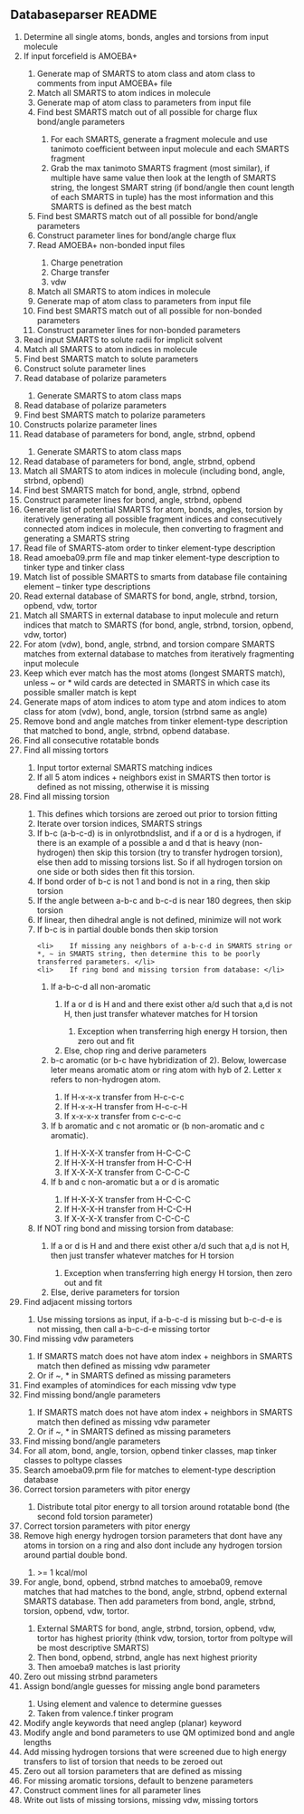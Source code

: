 ## Databaseparser README
<ol>
<li>	Determine all single atoms, bonds, angles and torsions from input molecule </li>
<li>	If input forcefield is AMOEBA+ </li>
<ol>
    <li>	Generate map of SMARTS to atom class and atom class to comments from input AMOEBA+ file </li>
    <li>	Match all SMARTS to atom indices in molecule </li>
    <li>	Generate map of atom class to parameters from input file </li>
    <li>	Find best SMARTS match out of all possible for charge flux bond/angle parameters </li>
<ol>
        <li>	For each SMARTS, generate a fragment molecule and use tanimoto coefficient between input molecule and each SMARTS fragment </li>
        <li>	Grab the max tanimoto SMARTS fragment (most similar), if multiple have same value then look at the length of SMARTS string, the longest SMART string (if bond/angle then count length of each SMARTS in tuple) has the most information and this SMARTS is defined as the best match </li>
</ol>
    <li>	Find best SMARTS match out of all possible for bond/angle parameters </li>
    <li>	Construct parameter lines for bond/angle charge flux </li>
    <li>	Read AMOEBA+ non-bonded input files </li>
<ol>
        <li>	Charge penetration </li>
        <li>	Charge transfer </li>
        <li>	vdw </li>
</ol>
    <li>	Match all SMARTS to atom indices in molecule </li>
    <li>	Generate map of atom class to parameters from input file </li>
    <li>	Find best SMARTS match out of all possible for non-bonded parameters </li>
    <li>	Construct parameter lines for non-bonded parameters </li>
</ol>
<li>	Read input SMARTS to solute radii for implicit solvent </li>
<li>	Match all SMARTS to atom indices in molecule </li>
<li>	Find best SMARTS match to solute parameters </li>
<li>	Construct solute parameter lines </li>
<li>	Read database of polarize parameters </li>
<ol>
    <li>	Generate SMARTS to atom class maps </li>
</ol>
<li>	Read database of polarize parameters </li>
<li>	Find best SMARTS match to polarize parameters </li>
<li>	Constructs polarize parameter lines </li>
<li>	Read database of parameters for bond, angle, strbnd, opbend </li>
<ol>
    <li>	Generate SMARTS to atom class maps </li>
</ol>
<li>	Read database of parameters for bond, angle, strbnd, opbend </li>
<li>	Match all SMARTS to atom indices in molecule (including bond, angle, strbnd, opbend) </li>
<li>	Find best SMARTS match for bond, angle, strbnd, opbend </li>
<li>	Construct parameter lines for bond, angle, strbnd, opbend </li>
<li>	Generate list of potential SMARTS for atom, bonds, angles, torsion by iteratively generating all possible fragment indices and consecutively connected atom indices in molecule, then converting to fragment and generating a SMARTS string </li>
<li>	Read file of SMARTS-atom order to tinker element-type description </li>
<li>	Read amoeba09.prm file and map tinker element-type description to tinker type and tinker class </li>
<li>	Match list of possible SMARTS to smarts from database file containing element – tinker type descriptions </li>
<li>	Read external database of SMARTS for bond, angle, strbnd, torsion, opbend, vdw, tortor </li>
<li>	Match all SMARTS in external database to input molecule and return indices that match to SMARTS (for bond, angle, strbnd, torsion, opbend, vdw, tortor) </li>
<li>	For atom (vdw), bond, angle, strbnd, and torsion compare SMARTS matches from external database to matches from iteratively fragmenting input molecule </li>
    <li>	Keep which ever match has the most atoms (longest SMARTS match), unless ~ or * wild cards are detected in SMARTS in which case its possible smaller match is kept </li>
<li>	Generate maps of atom indices to atom type and atom indices to atom class for atom (vdw), bond, angle, torsion (strbnd same as angle) </li>
<li>	 Remove bond and angle matches from tinker element-type description that matched to bond, angle, strbnd, opbend database. </li>
<li>	Find all consecutive rotatable bonds </li>
<li>	Find all missing tortors </li>
<ol>
    <li>	Input tortor external SMARTS matching indices </li>
    <li>	If all 5 atom indices + neighbors exist in SMARTS then tortor is defined as not missing, otherwise it is missing </li>
</ol>
<li>	Find all missing torsion </li>
<ol>
    <li>	This defines which torsions are zeroed out prior to torsion fitting </li>
    <li>	Iterate over torsion indices, SMARTS strings </li>
    <li>	If b-c (a-b-c-d) is in onlyrotbndslist, and if a or d is a hydrogen, if there is an example of a possible a and d that is heavy (non-hydrogen) then skip this torsion (try to transfer hydrogen torsion), else then add to missing torsions list. So if all hydrogen torsion on one side or both sides then fit this torsion. </li>
    <li>	If bond order of b-c is not 1 and bond is not in a ring, then skip torsion </li>
    <li>	If the angle between a-b-c and b-c-d is near 180 degrees, then skip torsion </li>
    <li>	If linear, then dihedral angle is not defined, minimize will not work </li>
    <li>	If b-c is in partial double bonds then skip torsion </li>

    <li>	If missing any neighbors of a-b-c-d in SMARTS string or *, ~ in SMARTS string, then determine this to be poorly transferred parameters. </li>
    <li>	If ring bond and missing torsion from database: </li>
<ol>
             <li> If a-b-c-d all non-aromatic  </li>
<ol>
                  <li> If a or d is H and and there exist other a/d such that a,d is not H, then just transfer whatever matches for H torsion </li>
<ol>
                          <li> Exception when transferring high energy H torsion, then zero out and fit  </li>

</ol>
                  <li> Else, chop ring and derive parameters  </li>

</ol>
             <li> b-c aromatic (or b-c have hybridization of 2). Below, lowercase leter means aromatic atom or ring atom with hyb of 2. Letter x refers to non-hydrogen atom.  </li>
<ol>
                    <li> If H-x-x-x transfer from H-c-c-c  </li>
                    <li> If H-x-x-H transfer from H-c-c-H  </li>
                    <li> If x-x-x-x transfer from c-c-c-c  </li>


</ol>
             <li> If b aromatic and c not aromatic or (b non-aromatic and c aromatic).   </li>
<ol>
                    <li> If H-X-X-X transfer from H-C-C-C  </li>
                    <li> If H-X-X-H transfer from H-C-C-H  </li>
                    <li> If X-X-X-X transfer from C-C-C-C  </li>


</ol>
             <li> If b and c non-aromatic but a or d is aromatic   </li>
<ol>
                    <li> If H-X-X-X transfer from H-C-C-C  </li>
                    <li> If H-X-X-H transfer from H-C-C-H  </li>
                    <li> If X-X-X-X transfer from C-C-C-C  </li>


</ol>

</ol>
             <li> If NOT ring bond and missing torsion from database:   </li>
<ol>
                  <li> If a or d is H and and there exist other a/d such that a,d is not H, then just transfer whatever matches for H torsion </li>
<ol>
                          <li> Exception when transferring high energy H torsion, then zero out and fit  </li>

</ol>
                  <li> Else, derive parameters for torsion  </li>

</ol>



</ol>
<li>	Find adjacent missing tortors </li>
<ol>
<li>	Use missing torsions as input, if a-b-c-d is missing but b-c-d-e is not missing, then call a-b-c-d-e missing tortor </li>
</ol>
<li>	Find missing vdw parameters </li>
<ol>
    <li>	If SMARTS match does not have atom index + neighbors in SMARTS match then defined as missing vdw parameter </li>
    <li>	Or if ~, * in SMARTS defined as missing parameters </li>
</ol>

<li>	Find examples of atomindices for each missing vdw type </li>
<li>	Find missing bond/angle parameters </li>
<ol>
    <li>	If SMARTS match does not have atom index + neighbors in SMARTS match then defined as missing vdw parameter </li>
    <li>	Or if ~, * in SMARTS defined as missing parameters </li>
</ol>
<li>	Find missing bond/angle parameters </li>
<li>	For all atom, bond, angle, torsion, opbend tinker classes, map tinker classes to poltype classes </li>
<li>	Search amoeba09.prm file for matches to element-type description database </li>
<li>	Correct torsion parameters with pitor energy </li>
<ol>
    <li>	Distribute total pitor energy to all torsion around rotatable bond (the second fold torsion parameter)</li> 
</ol>
<li>	Correct torsion parameters with pitor energy </li>
<li>	Remove high energy hydrogen torsion parameters that dont have any atoms in torsion on a ring and also dont include any hydrogen torsion around partial double bond. </li>
<ol>
    <li>	>= 1 kcal/mol </li>
</ol>
<li>	For angle, bond, opbend, strbnd matches to amoeba09, remove matches that had matches to the bond, angle, strbnd, opbend external SMARTS database. Then add parameters from bond, angle, strbnd, torsion, opbend, vdw, tortor. </li>
<ol>
    <li>	External SMARTS for bond, angle, strbnd, torsion, opbend, vdw, tortor has highest priority (think vdw, torsion, tortor from poltype will be most descriptive SMARTS) </li>
    <li>	Then bond, opbend, strbnd, angle has next highest priority </li>
    <li>	Then amoeba9 matches is last priority </li>
</ol>
<li>	Zero out missing strbnd parameters </li>
<li>	Assign bond/angle guesses for missing angle bond parameters </li>
<ol>
    <li>	Using element and valence to determine guesses </li>
    <li>	Taken from valence.f tinker program </li>
</ol>
<li>	Modify angle keywords that need anglep (planar) keyword </li>
<li>	Modify angle and bond parameters to use QM optimized bond and angle lengths </li>
<li>	Add missing hydrogen torsions that were screened due to high energy transfers to list of torsion that needs to be zeroed out </li>
<li>	Zero out all torsion parameters that are defined as missing </li>
<li>	For missing aromatic torsions, default to benzene parameters </li>
<li>	Construct comment lines for all parameter lines </li>
<li>	Write out lists of missing torsions, missing vdw, missing tortors </li>
</ol>
